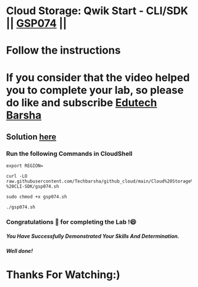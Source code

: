 # Cloud Storage: Qwik Start - CLI/SDK || [GSP074](https://www.cloudskillsboost.google/focuses/569?parent=catalog) ||
# Follow the instructions

# If you consider that the video helped you to complete your lab, so please do like and subscribe [Edutech Barsha](https://www.youtube.com/@edutechbarsha)
## Solution [here](https://youtu.be/5KyXGMpk79I)

### Run the following Commands in CloudShell
```
export REGION=
```
```
curl -LO raw.githubusercontent.com/Techbarsha/github_cloud/main/Cloud%20Storage%3A%20Qwik%20Start%20-%20CLI-SDK/gsp074.sh

sudo chmod +x gsp074.sh

./gsp074.sh
```

### Congratulations 🎉 for completing the Lab !😄

##### *You Have Successfully Demonstrated Your Skills And Determination.*

#### *Well done!*

# Thanks For Watching:)

